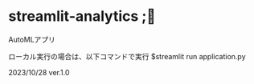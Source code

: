 # streamlit-analytics ;👀
AutoMLアプリ

ローカル実行の場合は、以下コマンドで実行
$streamlit run application.py

2023/10/28 ver.1.0
